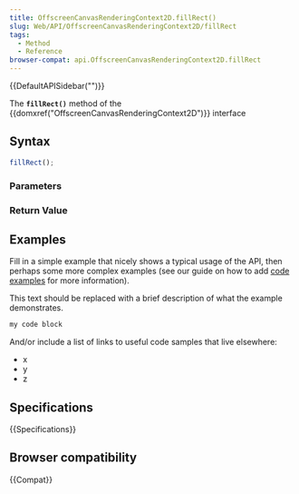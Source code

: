 ```yaml
---
title: OffscreenCanvasRenderingContext2D.fillRect()
slug: Web/API/OffscreenCanvasRenderingContext2D/fillRect
tags:
  - Method
  - Reference
browser-compat: api.OffscreenCanvasRenderingContext2D.fillRect
---
```

{{DefaultAPISidebar("")}}

The **`fillRect()`** method of the {{domxref("OffscreenCanvasRenderingContext2D")}} interface 

## Syntax

```js
fillRect();
```

### Parameters



### Return Value



## Examples

Fill in a simple example that nicely shows a typical usage of the API, then perhaps some more complex examples (see our guide on how to add [code examples](/en-US/docs/MDN/Contribute/Structures/Code_examples) for more information).

This text should be replaced with a brief description of what the example demonstrates.

```js
my code block
```

And/or include a list of links to useful code samples that live elsewhere:

*   x
*   y
*   z

## Specifications

{{Specifications}}

## Browser compatibility

{{Compat}}

